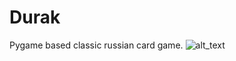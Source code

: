 # Durak
Pygame based classic russian card game. ![alt_text](https://img.shields.io/badge/aproved-no-red)
